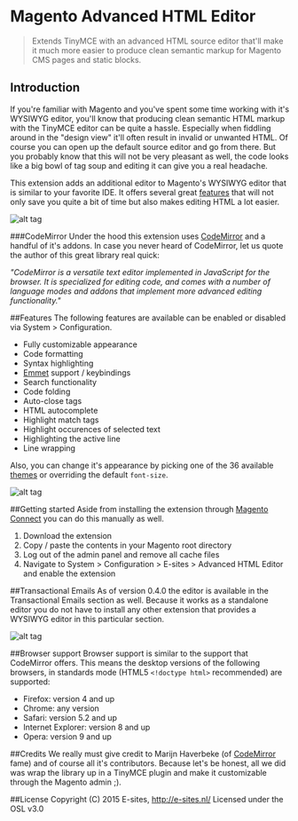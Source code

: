 Magento Advanced HTML Editor
====
<blockquote>
	<p>
		Extends TinyMCE with an advanced HTML source editor that'll make it much more easier to produce clean semantic markup for Magento CMS pages and static blocks.
	</p>
</blockquote>

## Introduction
If you're familiar with Magento and you've spent some time working with it's WYSIWYG editor, you'll know that producing clean semantic HTML markup with the TinyMCE editor can be quite a hassle. Especially when fiddling around in the "design view" it'll often result in invalid or unwanted HTML. Of course you can open up the default source editor and go from there. But you probably know that this will not be very pleasant as well, the code looks like a big bowl of tag soup and editing it can give you a real headache.

This extension adds an additional editor to Magento's WYSIWYG editor that is similar to your favorite IDE. It offers several great <a href="#Features">features</a> that will not only save you quite a bit of time but also makes editing HTML a lot easier.

![alt tag](http://github.e-sites.nl/_img/editor-dialog.png)

###CodeMirror
Under the hood this extension uses <a href="https://codemirror.net/">CodeMirror</a> and a handful of it's addons. In case you never heard of CodeMirror, let us quote the author of this great library real quick:

<em>"CodeMirror is a versatile text editor implemented in JavaScript for the browser. It is specialized for editing code, and comes with a number of language modes and addons that implement more advanced editing functionality."</em>

##Features
The following features are available can be enabled or disabled via System > Configuration.

* Fully customizable appearance
* Code formatting
* Syntax highlighting
* <a href="http://emmet.io/" target="_blank">Emmet</a> support / keybindings
* Search functionality
* Code folding
* Auto-close tags
* HTML autocomplete
* Highlight match tags
* Highlight occurences of selected text
* Highlighting the active line
* Line wrapping

Also, you can change it's appearance by picking one of the 36 available <a href="https://codemirror.net/demo/theme.html">themes</a> or overriding the default `font-size`.

![alt tag](http://github.e-sites.nl/_img/extension-conf.png)

##Getting started
Aside from installing the extension through <a href="http://www.magentocommerce.com/magento-connect/advanced-html-editor.html">Magento Connect</a> you can do this manually as well.

1. Download the extension
2. Copy / paste the contents in your Magento root directory
3. Log out of the admin panel and remove all cache files
4. Navigate to System > Configuration > E-sites > Advanced HTML Editor and enable the extension

##Transactional Emails
As of version 0.4.0 the editor is available in the Transactional Emails section as well. Because it works as a standalone editor you do not have to install any other extension that provides a WYSIWYG editor in this particular section.

![alt tag](http://github.e-sites.nl/_img/emails.png)

##Browser support
Browser support is similar to the support that CodeMirror offers. This means the desktop versions of the following browsers, in standards mode (HTML5 `<!doctype html>` recommended) are supported:

* Firefox: version 4 and up
* Chrome: any version
* Safari: version 5.2 and up
* Internet Explorer: version 8 and up
* Opera: version 9 and up

##Credits
We really must give credit to Marijn Haverbeke (of <a href="https://codemirror.net/">CodeMirror</a> fame) and of course all it's contributors. Because let's be honest, all we did was wrap the library up in a TinyMCE plugin and make it customizable through the Magento admin ;).

##License
Copyright (C) 2015 E-sites, <a href="http://www.e-sites.nl/">http://e-sites.nl/</a> Licensed under the OSL v3.0
